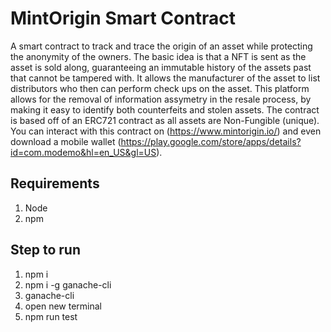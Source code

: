 # MintOrigin Smart Contract

A smart contract to track and trace the origin of an asset while protecting the anonymity of the owners. The basic idea is that a NFT is sent as the asset is sold along, guaranteeing an immutable history of the assets past that cannot be tampered with. It allows the manufacturer of the asset to list distributors who then can perform check ups on the asset. This platform allows for the removal of information assymetry in the resale process, by making it easy to identify both counterfeits and stolen assets. The contract is based off of an ERC721 contract as all assets are Non-Fungible (unique). You can interact with this contract on (https://www.mintorigin.io/) and even download a mobile wallet (https://play.google.com/store/apps/details?id=com.modemo&hl=en_US&gl=US).

## Requirements
1. Node 
2. npm 

## Step to run

1. npm i 
2. npm i -g ganache-cli
3. ganache-cli
4. open new terminal
5. npm run test